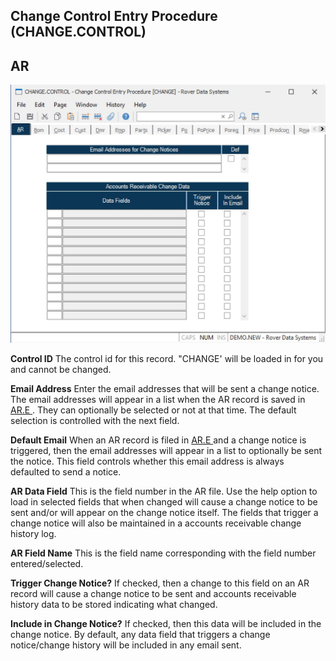 ##  Change Control Entry Procedure (CHANGE.CONTROL)

<PageHeader />

##  AR

![](./CHANGE-CONTROL-1.jpg)

**Control ID** The control id for this record. "CHANGE' will be loaded in for
you and cannot be changed.  
  
**Email Address** Enter the email addresses that will be sent a change notice. The email addresses will appear in a list when the AR record is saved in [ AR.E ](../../../../../../../rover/AP-OVERVIEW/AP-ENTRY/ACCT-CONTROL/ACCT-CONTROL-3/AR-E) . They can optionally be selected or not at that time. The default selection is controlled with the next field.   
  
**Default Email** When an AR record is filed in [ AR.E ](../../../../../../../rover/AP-OVERVIEW/AP-ENTRY/ACCT-CONTROL/ACCT-CONTROL-3/AR-E) and a change notice is triggered, then the email addresses will appear in a list to optionally be sent the notice. This field controls whether this email address is always defaulted to send a notice.   
  
**AR Data Field** This is the field number in the AR file. Use the help option
to load in selected fields that when changed will cause a change notice to be
sent and/or will appear on the change notice itself. The fields that trigger a
change notice will also be maintained in a accounts receivable change history
log.  
  
**AR Field Name** This is the field name corresponding with the field number
entered/selected.  
  
**Trigger Change Notice?** If checked, then a change to this field on an AR
record will cause a change notice to be sent and accounts receivable history
data to be stored indicating what changed.  
  
**Include in Change Notice?** If checked, then this data will be included in
the change notice. By default, any data field that triggers a change
notice/change history will be included in any email sent.  
  
  
<badge text= "Version 8.10.57" vertical="middle" />

<PageFooter />